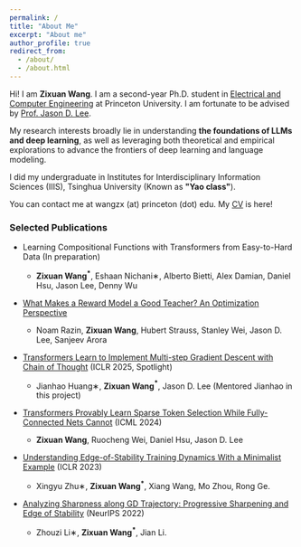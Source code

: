 ```yaml
---
permalink: /
title: "About Me"
excerpt: "About me"
author_profile: true
redirect_from: 
  - /about/
  - /about.html
---
```


Hi! I am **Zixuan Wang**. I am a second-year Ph.D. student in <a href="https://ece.princeton.edu/">Electrical and Computer Engineering</a> at Princeton University. I am fortunate to be advised by <a href="https://jasondlee88.github.io/">Prof. Jason D. Lee</a>.

My research interests broadly lie in understanding **the foundations of LLMs and deep learning**, as well as leveraging
both theoretical and empirical explorations to advance the frontiers of deep learning and language modeling.

I did my undergraduate in Institutes for Interdisciplinary Information Sciences (IIIS), Tsinghua University (Known as **"Yao class"**).

You can contact me at wangzx (at) princeton (dot) edu. My <a href="https://drive.google.com/file/d/1rqGAPJGkswxo4RWdz4DN4GxnNItJiIE4/view?usp=sharing">CV</a> is here!

### Selected Publications

- Learning Compositional Functions with Transformers from Easy-to-Hard Data (In preparation)
    - **Zixuan Wang$^*$**, Eshaan Nichani∗, Alberto Bietti, Alex Damian, Daniel Hsu, Jason Lee, Denny Wu

- <a href="https://arxiv.org/abs/2503.15477">What Makes a Reward Model a Good Teacher? An Optimization Perspective</a>
    - Noam Razin, **Zixuan Wang**, Hubert Strauss, Stanley Wei, Jason D. Lee, Sanjeev Arora

- <a href="https://arxiv.org/abs/2502.21212">Transformers Learn to Implement Multi-step Gradient Descent with Chain of Thought</a> (ICLR 2025, Spotlight)
    - Jianhao Huang∗, **Zixuan Wang$^*$**, Jason D. Lee (Mentored Jianhao in this project)

- <a href="https://arxiv.org/abs/2406.06893">Transformers Provably Learn Sparse Token Selection While Fully-Connected Nets Cannot</a> (ICML 2024)
    - **Zixuan Wang**, Ruocheng Wei, Daniel Hsu, Jason D. Lee

- <a href="https://arxiv.org/abs/2210.03294">Understanding Edge-of-Stability Training Dynamics With a Minimalist Example</a> (ICLR 2023)
    - Xingyu Zhu∗, **Zixuan Wang$^*$**, Xiang Wang, Mo Zhou, Rong Ge.

- <a href="https://arxiv.org/abs/2207.12678">Analyzing Sharpness along GD Trajectory: Progressive Sharpening and Edge of Stability</a> (NeurIPS 2022)
    - Zhouzi Li∗, **Zixuan Wang$^*$**, Jian Li.
